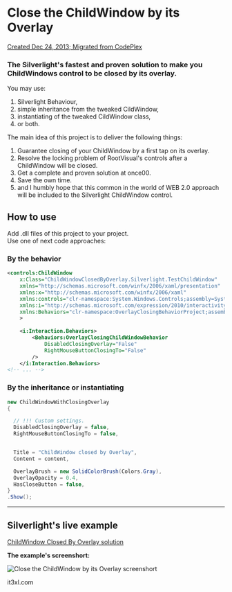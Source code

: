 # Close the ChildWindow by its Overlay

[Created Dec 24, 2013; Migrated from CodePlex](https://closechildwindowbyoverlay.codeplex.com/)

### The Silverlight's fastest and proven solution to make you ChildWindows control to be closed by its overlay.

You may use:
1. Silverlight Behaviour,
1. simple inheritance from the tweaked CildWindow,
1. instantiating of the tweaked CildWindow class,
1. or both.

The main idea of this project is to deliver the following things:
1. Guarantee closing of your ChildWindow by a first tap on its overlay.
1. Resolve the locking problem of RootVisual's controls after a ChildWindow will be closed.
1. Get a complete and proven solution at once00.
1. Save the own time.
1. and I humbly hope that this common in the world of WEB 2.0 approach will be included to the Silverlight ChildWindow control.


## How to use

Add .dll files of this project to your project.<br/>
Use one of next code approaches:

### By the behavior 
```xml
<controls:ChildWindow
    x:Class="ChildWindowClosedByOverlay.Silverlight.TestChildWindow"
    xmlns="http://schemas.microsoft.com/winfx/2006/xaml/presentation" 
    xmlns:x="http://schemas.microsoft.com/winfx/2006/xaml" 
    xmlns:controls="clr-namespace:System.Windows.Controls;assembly=System.Windows.Controls"
    xmlns:i="http://schemas.microsoft.com/expression/2010/interactivity"
    xmlns:Behaviors="clr-namespace:OverlayClosingBehaviorProject;assembly=OverlayClosingBehaviorProject"
    >
    
    <i:Interaction.Behaviors>
        <Behaviors:OverlayClosingChildWindowBehavior
            DisabledClosingOverlay="False"
            RightMouseButtonClosingTo="False"
        />
    </i:Interaction.Behaviors>
<!-- ... -->
```

### By the inheritance or instantiating

```cs
new ChildWindowWithClosingOverlay
{

  // !!! Custom settings.
  DisabledClosingOverlay = false,
  RightMouseButtonClosingTo = false,


  Title = "ChildWindow closed by Overlay",
  Content = content,

  OverlayBrush = new SolidColorBrush(Colors.Gray),
  OverlayOpacity = 0.4,
  HasCloseButton = false,
}
.Show();
```

----

## Silverlight's live example
[ChildWindow Closed By Overlay solution](http://it3xl.ru/Resources_For_External/codeplex/CloseChildWindowByOverlay/ChildWindowClosedByOverlay.Silverlight.Web/)

**The example's screenshort:**

![Close the ChildWindow by its Overlay screenshort](http://it3xl.ru/Resources_For_External/codeplex/CloseChildWindowByOverlay/how_it_looks.jpg)

it3xl.com
